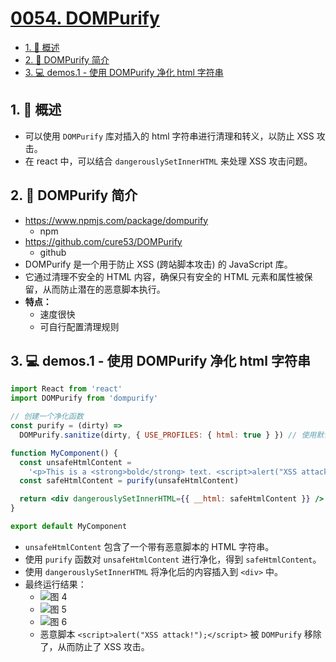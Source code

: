 # [0054. DOMPurify](https://github.com/Tdahuyou/TNotes.react/tree/main/notes/0054.%20DOMPurify)

<!-- region:toc -->

- [1. 📝 概述](#1--概述)
- [2. 📒 DOMPurify 简介](#2--dompurify-简介)
- [3. 💻 demos.1 - 使用 DOMPurify 净化 html 字符串](#3--demos1---使用-dompurify-净化-html-字符串)

<!-- endregion:toc -->

## 1. 📝 概述

- 可以使用 `DOMPurify` 库对插入的 html 字符串进行清理和转义，以防止 XSS 攻击。
- 在 react 中，可以结合 `dangerouslySetInnerHTML` 来处理 XSS 攻击问题。

## 2. 📒 DOMPurify 简介

- https://www.npmjs.com/package/dompurify
  - npm
- https://github.com/cure53/DOMPurify
  - github
- DOMPurify 是一个用于防止 XSS (跨站脚本攻击) 的 JavaScript 库。
- 它通过清理不安全的 HTML 内容，确保只有安全的 HTML 元素和属性被保留，从而防止潜在的恶意脚本执行。
- **特点：**
  - 速度很快
  - 可自行配置清理规则

## 3. 💻 demos.1 - 使用 DOMPurify 净化 html 字符串

```jsx
import React from 'react'
import DOMPurify from 'dompurify'

// 创建一个净化函数
const purify = (dirty) =>
  DOMPurify.sanitize(dirty, { USE_PROFILES: { html: true } }) // 使用默认的 HTML 清理配置

function MyComponent() {
  const unsafeHtmlContent =
    '<p>This is a <strong>bold</strong> text. <script>alert("XSS attack!");</script></p>'
  const safeHtmlContent = purify(unsafeHtmlContent)

  return <div dangerouslySetInnerHTML={{ __html: safeHtmlContent }} />
}

export default MyComponent
```

- `unsafeHtmlContent` 包含了一个带有恶意脚本的 HTML 字符串。
- 使用 `purify` 函数对 `unsafeHtmlContent` 进行净化，得到 `safeHtmlContent`。
- 使用 `dangerouslySetInnerHTML` 将净化后的内容插入到 `<div>` 中。
- 最终运行结果：
  - ![图 4](https://cdn.jsdelivr.net/gh/Tdahuyou/imgs@main/2025-06-24-16-35-31.png)
  - ![图 5](https://cdn.jsdelivr.net/gh/Tdahuyou/imgs@main/2025-06-24-16-35-43.png)
  - ![图 6](https://cdn.jsdelivr.net/gh/Tdahuyou/imgs@main/2025-06-24-16-35-58.png)
  - 恶意脚本 `<script>alert("XSS attack!");</script>` 被 `DOMPurify` 移除了，从而防止了 XSS 攻击。

